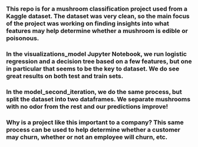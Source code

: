 ### This repo is for a mushroom classification project used from a Kaggle dataset.  The dataset was very clean, so the main focus of the project was working on finding insights into what features may help determine whether a mushroom is edible or poisonous.

### In the visualizations_model Jupyter Notebook, we run logistic regression and a decision tree based on a few features, but one in particular that seems to be the key to dataset.  We do see great results on both test and train sets.

### In the model_second_iteration, we do the same process, but split the dataset into two dataframes.  We separate mushrooms with no odor from the rest and our predictions improve!

### Why is a project like this important to a company?  This same process can be used to help determine whether a customer may churn, whether or not an employee will churn, etc.

